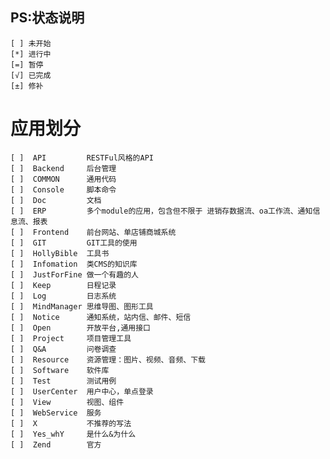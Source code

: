 ## PS:状态说明
    [ ] 未开始
    [*] 进行中
    [=] 暂停
    [√] 已完成
    [±] 修补
# 应用划分
    [ ]  API         RESTFul风格的API
    [ ]  Backend     后台管理
    [ ]  COMMON      通用代码
    [ ]  Console     脚本命令
    [ ]  Doc         文档
    [ ]  ERP         多个module的应用，包含但不限于 进销存数据流、oa工作流、通知信息流、报表
    [ ]  Frontend    前台网站、单店铺商城系统
    [ ]  GIT         GIT工具的使用
    [ ]  HollyBible  工具书
    [ ]  Infomation  类CMS的知识库
    [ ]  JustForFine 做一个有趣的人
    [ ]  Keep        日程记录
    [ ]  Log         日志系统
    [ ]  MindManager 思维导图、图形工具
    [ ]  Notice      通知系统，站内信、邮件、短信
    [ ]  Open        开放平台,通用接口
    [ ]  Project     项目管理工具
    [ ]  Q&A         问卷调查
    [ ]  Resource    资源管理：图片、视频、音频、下载
    [ ]  Software    软件库
    [ ]  Test        测试用例
    [ ]  UserCenter  用户中心，单点登录
    [ ]  View        视图、组件
    [ ]  WebService  服务
    [ ]  X           不推荐的写法
    [ ]  Yes_whY     是什么&为什么          
    [ ]  Zend        官方

